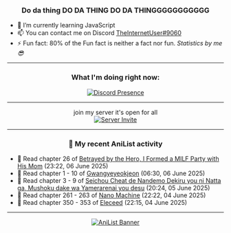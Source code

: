 <div align="center">

### Do da thing DO DA THING DO DA THINGGGGGGGGGGG
</div>

- 🌱 I’m currently learning JavaScript
- 📫 You can contact me on Discord [TheInternetUser#9060](https://discord.com/users/534117072796385300)
- ⚡ Fun fact: 80% of the Fun fact is neither a fact nor fun. _Statistics by me 😎_
<hr>

<div align="center">

### What I'm doing right now:
[![Discord Presence](https://lanyard.cnrad.dev/api/534117072796385300)](https://discord.com/users/534117072796385300)
<hr>

join my server it's open for all <br>
[![Server Invite](https://invidget.switchblade.xyz/bfYgVHxrSs)](https://discord.gg/bfYgVHxrSs)

<hr>
  
### 🌸 My recent AniList activity

</div>

<!-- ANILIST_ACTIVITY:start -->

-   📖 Read chapter 26 of [Betrayed by the Hero, I Formed a MILF Party with His Mom](https://anilist.co/manga/159187) (23:22, 06 June 2025)
-   📖 Read chapter 1 - 10 of [Gwangyeyeokjeon](https://anilist.co/manga/176592) (06:30, 06 June 2025)
-   📖 Read chapter 3 - 9 of [Seichou Cheat de Nandemo Dekiru you ni Natta ga, Mushoku dake wa Yamerarenai you desu](https://anilist.co/manga/100732) (20:24, 05 June 2025)
-   📖 Read chapter 261 - 263 of [Nano Machine](https://anilist.co/manga/120980) (22:22, 04 June 2025)
-   📖 Read chapter 350 - 353 of [Eleceed](https://anilist.co/manga/106929) (22:15, 04 June 2025)

<!-- ANILIST_ACTIVITY:end -->
<hr>

<div align="center">

[![AniList Banner](https://img.anili.st/User/929966)](https://anilist.co/user/TheInternetUser)

<!-- ![Profile views](https://gpvc.arturio.dev/TheInternetUse7) Since 2023-01-09 -->
<br>


</div>

